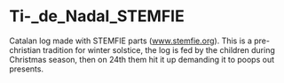 # Ti-_de_Nadal_STEMFIE
Catalan log made with STEMFIE parts (www.stemfie.org). This is a pre-christian tradition for winter solstice, the log is fed by the children during Christmas season, then on 24th them hit it up demanding it to poops out presents.
